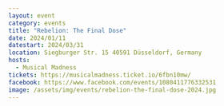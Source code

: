 ```yaml
---
layout: event
category: events
title: "Rebelion: The Final Dose"
date: 2024/01/11
datestart: 2024/03/31
location: Siegburger Str. 15 40591 Düsseldorf, Germany
hosts:
  - Musical Madness
tickets: https://musicalmadness.ticket.io/6fbn10mw/
facebook: https://www.facebook.com/events/1080411776332531
image: /assets/img/events/rebelion-the-final-dose-2024.jpg
---
```

